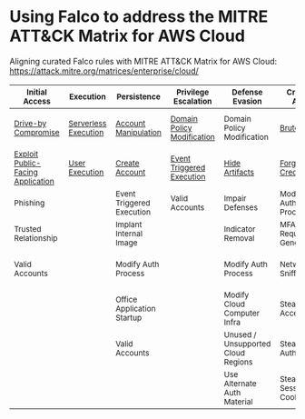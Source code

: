 # Using Falco to address the MITRE ATT&CK Matrix for AWS Cloud
Aligning curated Falco rules with MITRE ATT&amp;CK Matrix for AWS Cloud: <br/>
https://attack.mitre.org/matrices/enterprise/cloud/

| <sub>Initial Access</sub> | <sub>Execution</sub> | <sub>Persistence</sub> | <sub>Privilege Escalation</sub> | <sub>Defense Evasion</sub> | <sub>Credential Access</sub> |  <sub>Discovery</sub> | <sub>Lateral Movement</sub> | <sub>Collection</sub> | <sub>Exfiltration</sub> |  <sub>Impact</sub> |
| --- | --- | --- | --- | --- | --- | --- | --- | --- | --- | --- |
| <sub> [Drive-by Compromise](https://github.com/n1g3ld0ugla5/Mitre-Attack-Falco-AWS/blob/599e7ea5418ecfc74b8a32b4dd294411bf5e75fb/plugins/rules/aws_cloudtrail_rules.yaml#L1) </sub> | <sub> [Serverless Execution](https://github.com/n1g3ld0ugla5/Mitre-Attack-Falco-AWS/blob/f85e8ca0f7d876107d1d61e59ba9bc1021fce169/plugins/rules/aws_cloudtrail_rules.yaml#L13) </sub> | <sub> [Account Manipulation](https://github.com/n1g3ld0ugla5/Mitre-Attack-Falco-AWS/blob/f85e8ca0f7d876107d1d61e59ba9bc1021fce169/plugins/rules/aws_cloudtrail_rules.yaml#L28) </sub> | <sub>[Domain Policy Modification](https://github.com/n1g3ld0ugla5/Mitre-Attack-Falco-AWS/blob/e708cb47bc0604240f0dfd122b634fd948ab17f6/plugins/rules/aws_cloudtrail_rules.yaml#L38)</sub> | <sub>Domain Policy Modification</sub> | <sub>[Brute Force](https://github.com/n1g3ld0ugla5/Mitre-Attack-Falco-AWS/blob/8c5e48e3dcda7f38dd8e81525a3c5eae3a115308/plugins/rules/aws_cloudtrail_rules.yaml#L52)</sub> | <sub>[Account Discovery](https://github.com/n1g3ld0ugla5/Mitre-Attack-Falco-AWS/blob/48c521238858739845d693812395d6355c05eb78/plugins/rules/aws_cloudtrail_rules.yaml#L64)</sub> | <sub>[Internal Spearphishing](https://github.com/n1g3ld0ugla5/Mitre-Attack-Falco-AWS/blob/2bb20f0690bc85ee91c75bdfabf69ec263319ac3/plugins/rules/aws_cloudtrail_rules.yaml#L77)</sub> | <sub>[Automated Collection](https://github.com/n1g3ld0ugla5/Mitre-Attack-Falco-AWS/blob/2bb20f0690bc85ee91c75bdfabf69ec263319ac3/plugins/rules/aws_cloudtrail_rules.yaml#L91)</sub> | <sub>[Transfer Data To Cloud Account](https://github.com/n1g3ld0ugla5/Mitre-Attack-Falco-AWS/blob/8999556878911d203a87118fd7022c4cc063130a/plugins/rules/aws_cloudtrail_rules.yaml#L124)</sub> | <sub>[Account Access Removal](https://github.com/n1g3ld0ugla5/Mitre-Attack-Falco-AWS/blob/008396261305c1bd73c985298fa358d540dab6c8/plugins/rules/aws_cloudtrail_rules.yaml#L103)</sub> |
| <sub> [Exploit Public-Facing Application](https://github.com/n1g3ld0ugla5/Mitre-Attack-Falco-AWS/blob/71c3ce691f1e84a1b59dca7d2ffc9a0d8c256c81/plugins/rules/aws_cloudtrail_rules.yaml#L140) </sub> | <sub> [User Execution](https://github.com/n1g3ld0ugla5/Mitre-Attack-Falco-AWS/blob/348f6c2f55efbe5ae0df741b55c18dfd2cee1a9b/plugins/rules/aws_cloudtrail_rules.yaml#L152) </sub> | <sub> [Create Account](https://github.com/n1g3ld0ugla5/Mitre-Attack-Falco-AWS/blob/9cdb5e6a4cd05b5927c2af1dbbcad2271d737f49/plugins/rules/aws_cloudtrail_rules.yaml#L164) </sub> | <sub>[Event Triggered Execution](https://github.com/n1g3ld0ugla5/Mitre-Attack-Falco-AWS/blob/7bddd524cd5831c2e717498dc5d5def7195a7256/plugins/rules/aws_cloudtrail_rules.yaml#L181)</sub> | <sub>[Hide Artifacts](https://github.com/n1g3ld0ugla5/Mitre-Attack-Falco-AWS/blob/bb8cce4d87f0a7ba7a48a55c3b866fec4ad69b6b/plugins/rules/aws_cloudtrail_rules.yaml#L193)</sub> | <sub>[Forge Web Credentials](https://github.com/n1g3ld0ugla5/Mitre-Attack-Falco-AWS/blob/29f96af3ee2c6b8c89f40f223e63ed753c579147/plugins/rules/aws_cloudtrail_rules.yaml#L204)</sub> | <sub>[Cloud Infrastructure Discovery](https://github.com/n1g3ld0ugla5/Mitre-Attack-Falco-AWS/blob/5ec8fe2ab524a848599cd0aeed6b3406f5068fcd/plugins/rules/aws_cloudtrail_rules.yaml#L218)</sub> | <sub>[Taint Shared Content](https://github.com/n1g3ld0ugla5/Mitre-Attack-Falco-AWS/blob/fe79bae2bf4d4b6d2b8513ab0554e5681c85e1a8/plugins/rules/aws_cloudtrail_rules.yaml#L237)</sub> | <sub>Data From Cloud Storage</sub> |  | <sub>Data Destruction</sub> |
| <sub> Phishing </sub> |  | <sub> Event Triggered Execution </sub> | <sub>Valid Accounts</sub> | <sub>Impair Defenses</sub> | <sub>Modify Authentication Process</sub> | <sub>Cloud Service Dashboard</sub> | <sub>Use Alternate Authentication Material</sub> | <sub>Data From Information Repositories</sub> |  | <sub>Data Encrypted For Impact</sub> |
| <sub> Trusted Relationship </sub> |  | <sub> Implant Internal Image </sub> |  | <sub>Indicator Removal</sub> | <sub>MFA Auth Request Generation</sub> | <sub>Cloud Service Discovery</sub> | | <sub>Data Staged</sub> |  | <sub>Defacement</sub> |
| <sub> Valid Accounts </sub> |  | <sub> Modify Auth Process </sub> |  | <sub>Modify Auth Process</sub> | <sub>Network Sniffing</sub> | <sub>Cloud Storage Object Discovery</sub> | | <sub>Email Collection</sub> |  | <sub>Endpoint Denial of Service</sub> |
| |  | <sub> Office Application Startup </sub> |  | <sub>Modify Cloud Computer Infra</sub> | <sub>Steal App Access Token</sub> | <sub>Network Service Discovery</sub> | | <sub>Email Collection</sub> |  | <sub>Network Denial of Service</sub> |
| | | <sub> Valid Accounts </sub> | | <sub> Unused / Unsupported Cloud Regions </sub> | <sub>Steal or Forge Auth Certs</sub> | <sub>Network Sniffing</sub> | | | | <sub>Resource Hijacking</sub> |
| | | | | <sub>Use Alternate Auth Material</sub> | <sub>Steal Web Session Cookie</sub> | <sub>Password Policy Discovery</sub> | | | | |
